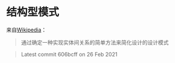 # 结构型模式

来自[Wikipedia](https://en.wikipedia.org/wiki/Structural_pattern)：

> 通过确定一种实现实体间关系的简单方法来简化设计的设计模式

> Latest commit 606bcff on 26 Feb 2021